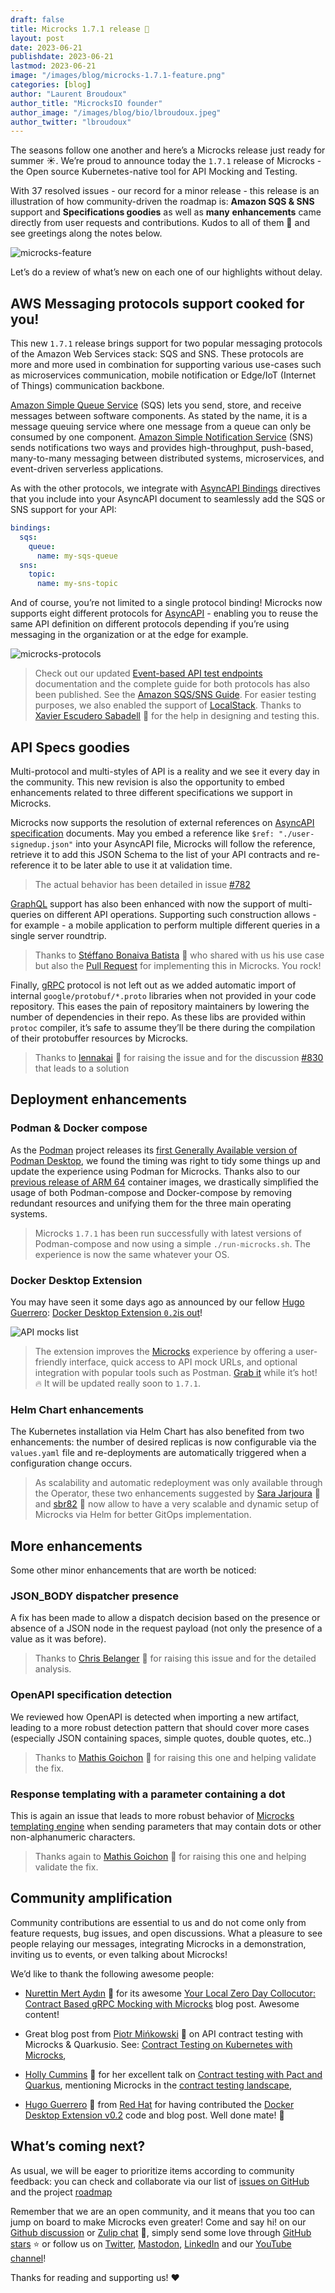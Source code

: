 ```yaml
---
draft: false
title: Microcks 1.7.1 release 🚀
layout: post
date: 2023-06-21
publishdate: 2023-06-21
lastmod: 2023-06-21
image: "/images/blog/microcks-1.7.1-feature.png"
categories: [blog]
author: "Laurent Broudoux"
author_title: "MicrocksIO founder"
author_image: "/images/blog/bio/lbroudoux.jpeg"
author_twitter: "lbroudoux"
---
```


The seasons follow one another and here’s a Microcks release just ready for summer ☀️. We’re proud to announce today the `1.7.1` release of Microcks - the Open source Kubernetes-native tool for API Mocking and Testing.

With 37 resolved issues - our record for a minor release - this release is an illustration of how community-driven the roadmap is: **Amazon SQS & SNS** support and **Specifications goodies** as well as **many** **enhancements** came directly from user requests and contributions. Kudos to all of them 👏 and see greetings along the notes below.

![microcks-feature](/images/blog/microcks-1.7.1-feature.png)

Let’s do a review of what’s new on each one of our highlights without delay.


## AWS Messaging protocols support cooked for you!

This new `1.7.1` release brings support for two popular messaging protocols of the Amazon Web Services stack: SQS and SNS. These protocols are more and more used in combination for supporting various use-cases such as microservices communication, mobile notification or Edge/IoT (Internet of Things) communication backbone.

[Amazon Simple Queue Service](https://aws.amazon.com/sqs/) (SQS) lets you send, store, and receive messages between software components. As stated by the name, it is a message queuing service where one message from a queue can only be consumed by one component. [Amazon Simple Notification Service](https://aws.amazon.com/sns/) (SNS) sends notifications two ways and provides high-throughput, push-based, many-to-many messaging between distributed systems, microservices, and event-driven serverless applications.

As with the other protocols, we integrate with [AsyncAPI Bindings](https://github.com/asyncapi/bindings/tree/master/amqp) directives that you include into your AsyncAPI document to seamlessly add the SQS or SNS support for your API: 

```yaml
bindings:
  sqs:
    queue:
      name: my-sqs-queue
  sns:
    topic:
      name: my-sns-topic
```

And of course, you’re not limited to a single protocol binding! Microcks now supports eight different protocols for [AsyncAPI](https://www.asyncapi.com/) - enabling you to reuse the same API definition on different protocols depending if you’re using messaging in the organization or at the edge for example. 

![microcks-protocols](/images/blog/microcks-1.7.1-protocols.png)

> Check out our updated [Event-based API test endpoints](https://microcks.io/documentation/using/tests/#event-based-apis) documentation and the complete guide for both protocols has also been published. See the [Amazon SQS/SNS Guide](https://microcks.io/documentation/guides/aws-sqs-sns-support/). For easier testing purposes, we also enabled the support of [LocalStack](https://localstack.cloud/). Thanks to [Xavier Escudero Sabadell](http://github.com/xescuder) 🙏 for the help in designing and testing this.


## API Specs goodies

Multi-protocol and multi-styles of API is a reality and we see it every day in the community. This new revision is also the opportunity to embed enhancements related to three different specifications we support in Microcks.

Microcks now supports the resolution of external references on [AsyncAPI specification](https://www.asyncapi.com/) documents. May you embed a reference like ``$ref: "./user-signedup.json"`` into your AsyncAPI file, Microcks will follow the reference, retrieve it to add this JSON Schema to the list of your API contracts and re-reference it to be later able to use it at validation time.

> The actual behavior has been detailed in issue [#782](https://github.com/microcks/microcks/issues/782)

[GraphQL](https://graphql.org/) support has also been enhanced with now the support of multi-queries on different API operations. Supporting such construction allows - for example - a mobile application to perform multiple different queries in a single server roundtrip.

> Thanks to [Stéffano Bonaiva Batista](https://github.com/sbonaiva) 🙏 who shared with us his use case but also the [Pull Request](https://github.com/microcks/microcks/pull/805) for implementing this in Microcks. You rock!

Finally, [gRPC](https://grpc.io/) protocol is not left out as we added automatic import of internal ``google/protobuf/*.proto`` libraries when not provided in your code repository. This eases the pain of repository maintainers by lowering the number of dependencies in their repo. As these libs are provided within ``protoc`` compiler, it’s safe to assume they’ll be there during the compilation of their protobuffer resources by Microcks.

> Thanks to [lennakai](https://github.com/lennakai) 🙏 for raising the issue and for the discussion [#830](https://github.com/orgs/microcks/discussions/830) that leads to a solution


## Deployment enhancements

### Podman & Docker compose

As the [Podman](https://podman.io) project releases its [first Generally Available version of Podman Desktop](https://developers.redhat.com/articles/2023/05/23/podman-desktop-now-generally-available), we found the timing was right to tidy some things up and update the experience using Podman for Microcks. Thanks also to our [previous release of ARM 64](https://microcks.io/blog/microcks-1.7.0-release/#technical-upgrades) container images, we drastically simplified the usage of both Podman-compose and Docker-compose by removing redundant resources and unifying them for the three main operating systems. 

> Microcks `1.7.1` has been run successfully with latest versions of Podman-compose and now using a simple `./run-microcks.sh`. The experience is now the same whatever your OS.


### Docker Desktop Extension

You may have seen it some days ago as announced by our fellow [Hugo Guerrero](https://www.linkedin.com/in/hugoguerrero/): [Docker Desktop Extension `0.2`is out](https://microcks.io/blog/docker-desktop-extension-0.2/)!

![API mocks list](/images/blog/docker-desktop-extension-0.2-list.png )

> The extension improves the [Microcks](https://microcks.io/) experience by offering a user-friendly interface, quick access to API mock URLs, and optional integration with popular tools such as Postman. [Grab it](https://hub.docker.com/layers/microcks/microcks-docker-desktop-extension/0.2.0/images/sha256-270d1100ae936b54620d97b081669d93ea3685d399f7bbf42c5bc23fede744f1?context=explore) while it’s hot! 🔥 It will be updated really soon to `1.7.1`.


### Helm Chart enhancements

The Kubernetes installation via Helm Chart has also benefited from two enhancements: the number of desired replicas is now configurable via the `values.yaml` file and re-deployments are automatically triggered when a configuration change occurs.

> As scalability and automatic redeployment was only available through the Operator, these two enhancements suggested by [Sara Jarjoura](https://github.com/sarasensible) 🙏 and [sbr82](https://github.com/sbr82) 🙏 now allow to have a very scalable and dynamic setup of Microcks via Helm for better GitOps implementation.


## More enhancements 

Some other minor enhancements that are worth be noticed:

### JSON_BODY dispatcher presence

A fix has been made to allow a dispatch decision based on the presence or absence of a JSON node in the request payload (not only the presence of a value as it was before).

> Thanks to [Chris Belanger](https://github.com/Feasoron) 🙏 for raising this issue and for the detailed analysis.


### OpenAPI specification detection

We reviewed how OpenAPI is detected when importing a new artifact, leading to a more robust detection pattern that should cover more cases (especially JSON containing spaces, simple quotes, double quotes, etc..)

> Thanks to [Mathis Goichon](https://github.com/MathisGoichon) 🙏 for raising this one and helping validate the fix. 


### Response templating with a parameter containing a dot

This is again an issue that leads to more robust behavior of [Microcks templating engine](https://microcks.io/documentation/using/advanced/templates/) when sending parameters that may contain dots or other non-alphanumeric characters.

> Thanks again to [Mathis Goichon](https://github.com/MathisGoichon) 🙏 for raising this one and helping validate the fix. 


## Community amplification

Community contributions are essential to us and do not come only from feature requests, bug issues, and open discussions. What a pleasure to see people relaying our messages, integrating Microcks in a demonstration, inviting us to events, or even talking about Microcks!

We’d like to thank the following awesome people:

* [Nurettin Mert Aydın](https://mert.codes/) 🙏 for its awesome [Your Local Zero Day Collocutor: Contract Based gRPC Mocking with Microcks](https://mert.codes/your-loyal-zero-day-collocutor-contract-based-grpc-mocking-with-microcks-ec614977070e) blog post. Awesome content!

* Great blog post from [Piotr Mińkowski](https://www.linkedin.com/in/piotrminkowski/) 🙏 on API contract testing with Microcks & Quarkusio. See: [Contract Testing on Kubernetes with Microcks](https://piotrminkowski.com/2023/05/20/contract-testing-on-kubernetes-with-microcks/),

* [Holly Cummins](https://www.linkedin.com/in/holly-k-cummins/) 🙏 for her excellent talk on [Contract testing with Pact and Quarkus](https://speakerdeck.com/hollycummins/contract-testing-with-pact-and-quarkus), mentioning Microcks in the [contract testing landscape](https://speakerdeck.com/hollycummins/contract-testing-with-pact-and-quarkus?slide=86),

* [Hugo Guerrero](https://github.com/hguerrero ) 🙏 from [Red Hat](https://redhat.com) for having contributed the [Docker Desktop Extension v0.2](https://microcks.io/blog/docker-desktop-extension-0.2/) code and blog post. Well done mate! 💪


## What’s coming next?

As usual, we will be eager to prioritize items according to community feedback: you can check and collaborate via our list of [issues on GitHub](https://github.com/microcks/microcks/issues) and the project [roadmap](https://github.com/orgs/microcks/projects/1)

Remember that we are an open community, and it means that you too can jump on board to make Microcks even greater! Come and say hi! on our [Github discussion](https://github.com/microcks/microcks/discussions) or [Zulip chat](https://microcksio.zulipchat.com/) 🐙, simply send some love through [GitHub stars](https://github.com/microcks/microcks) ⭐️ or follow us on [Twitter](https://twitter.com/microcksio), [Mastodon](https://hachyderm.io/@microcksio@mastodon.social), [LinkedIn](https://www.linkedin.com/company/microcks/) and our [YouTube channel](https://www.youtube.com/c/Microcks)!

Thanks for reading and supporting us! ❤️
